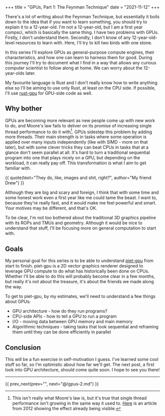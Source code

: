 +++
title = "GPUs, Part 1: The Feynman Technique"
date = "2021-11-12"
+++

There's a lot of writing about the Feynman Technique, but essentially it boils
down to the idea that if you want to learn something, you should try to
explain it to a 12-year-old. I'm not a 12-year-old, but I am a first year
compsci, which is basically the same thing. I have two problems with GPUs.
Firstly, I don't understand them. Secondly, I don't know of any
12-year-old-level resources to learn with. Here, I'll try to kill two birds with
one stone.
<!-- more -->

In this series I'll explore GPUs as general-purpose compute engines, their
characteristics, and how one can learn to harness them for good. During this
journey I'll try to document what I find in a way that allows any curious
computer scientist to follow along at home. We can worry about the 12-year-olds
later.

My favourite language is Rust and I don't really know how to write anything else
so I'll be aiming to use only Rust, at least on the CPU side. If possible, I'll
use [rust-gpu](https://github.com/EmbarkStudios/rust-gpu) for GPU-side code as
well.

## Why bother
GPUs are becoming more relevant as new people come up with new work to do, and
Moore's law fails to deliver on its promise of increasing single thread
performance to do it with[^1]. GPUs sidestep this problem by adding more
threads. Their main strength is in tasks where some operation is applied over
many inputs independently (like with SIMD - more on that later), but with some
clever tricks they can beat CPUs in tasks that at a glance don't seem parallel
at all. It's hard to turn a traditional sequential program into one that plays
nicely on a GPU, but depending on the workload, it can really pay off. This
transformation is what I aim to get familiar with.

{{ quote(text="They do, like, images and shit, right?", author="My friend Drew") }}

Although they are big and scary and foreign, I think that with some time and
some honest work even a first year like me could tame the beast. I want to,
because they're really fast, and it would make me feel powerful and smart. Your
motives may be different, and that's OK.

To be clear, I'm not too bothered about the traditional 3D graphics pipeline
with its ROPs and TMUs and geometry. Although it would be nice to understand
that stuff, I'll be focusing more on general computation to start with.

## Goals
My personal goal for this series is to be able to understand
[piet-gpu](https://github.com/linebender/piet-gpu) from start to finish.
piet-gpu is a 2D vector graphics renderer designed to leverage GPU compute to do
what has historically been done on CPUs. Whether I'll be able to do this will
probably become clear in a few months, but really it's not about the treasure,
it's about the friends we made along the way.

To get to piet-gpu, by my estimates, we'll need to understand a few things about
GPUs:
* GPU architecture - how do they run programs?
* CPU-side APIs - how to tell a GPU to run a program
* I/O - moving data between GPU memory and main memory
* Algorithmic techniques - taking tasks that look sequential and reframing them
  until they can be done efficiently in parallel

## Conclusion
This will be a fun exercise in self-motivation I guess. I've learned some cool
stuff so far, so I'm optimistic about how far we'll get. The next post, a first
look into GPU architecture, should come quite soon. I hope to see you there!

[^1]: This isn't really what Moore's law is, but it's true that single thread
  performance isn't growing in the same way it used to.
  [Here](https://preshing.com/20120208/a-look-back-at-single-threaded-cpu-performance/)
  is an article from 2012 showing the effect already being visible.

***

{{ prev_next(prev="", next="@/gpus-2.md") }}
